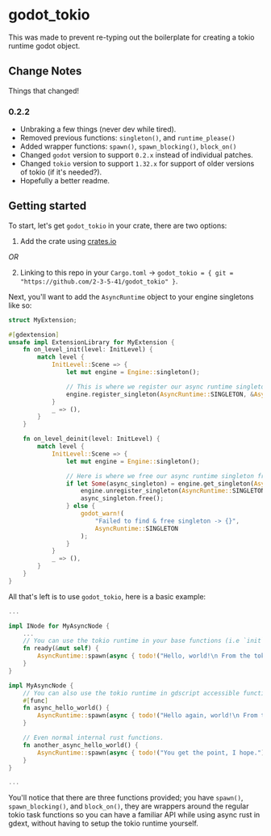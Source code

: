 # godot_tokio

This was made to prevent re-typing out the boilerplate for creating a tokio runtime godot object.

## Change Notes

Things that changed!

### 0.2.2

- Unbraking a few things (never dev while tired).
- Removed previous functions: `singleton()`, and `runtime_please()`
- Added wrapper functions: `spawn()`, `spawn_blocking()`, `block_on()`
- Changed `godot` version to support `0.2.x` instead of individual patches.
- Changed `tokio` version to support `1.32.x` for support of older versions of tokio (if it's needed?).
- Hopefully a better readme.

## Getting started

To start, let's get `godot_tokio` in your crate, there are two options:

1. Add the crate using [crates.io](https://crates.io/crates/godot_tokio)

*OR*

2. Linking to this repo in your `Cargo.toml` -> `godot_tokio = { git = "https://github.com/2-3-5-41/godot_tokio" }`.

Next, you'll want to add the `AsyncRuntime` object to your engine singletons like so:

```rs
struct MyExtension;

#[gdextension]
unsafe impl ExtensionLibrary for MyExtension {
    fn on_level_init(level: InitLevel) {
        match level {
            InitLevel::Scene => {
                let mut engine = Engine::singleton();

                // This is where we register our async runtime singleton.
                engine.register_singleton(AsyncRuntime::SINGLETON, &AsyncRuntime::new_alloc());
            }
            _ => (),
        }
    }

    fn on_level_deinit(level: InitLevel) {
        match level {
            InitLevel::Scene => {
                let mut engine = Engine::singleton();

                // Here is where we free our async runtime singleton from memory.
                if let Some(async_singleton) = engine.get_singleton(AsyncRuntime::SINGLETON) {
                    engine.unregister_singleton(AsyncRuntime::SINGLETON);
                    async_singleton.free();
                } else {
                    godot_warn!(
                        "Failed to find & free singleton -> {}",
                        AsyncRuntime::SINGLETON
                    );
                }
            }
            _ => (),
        }
    }
}

```

All that's left is to use `godot_tokio`, here is a basic example:

```rs
...

impl INode for MyAsyncNode {
    ...
    // You can use the tokio runtime in your base functions (i.e `init`, `enter_tree`, `ready`, etc...)
    fn ready(&mut self) {
        AsyncRuntime::spawn(async { todo!("Hello, world!\n From the tokio async runtime!") });
    }
}

impl MyAsyncNode {
    // You can also use the tokio runtime in gdscript accessible functions like so.
    #[func]
    fn async_hello_world() {
        AsyncRuntime::spawn(async { todo!("Hello again, world!\n From the tokio async runtime!") });
    }

    // Even normal internal rust functions.
    fn another_async_hello_world() {
        AsyncRuntime::spawn(async { todo!("You get the point, I hope.") })
    }
}

...
```

You'll notice that there are three functions provided; you have `spawn()`, `spawn_blocking()`, and `block_on()`, they are wrappers around the regular tokio task functions so you can have a familiar API while using async rust in gdext, without having to setup the tokio runtime yourself.

